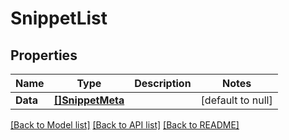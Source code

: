 # SnippetList

## Properties
Name | Type | Description | Notes
------------ | ------------- | ------------- | -------------
**Data** | [**[]SnippetMeta**](SnippetMeta.md) |  | [default to null]

[[Back to Model list]](../README.md#documentation-for-models) [[Back to API list]](../README.md#documentation-for-api-endpoints) [[Back to README]](../README.md)

